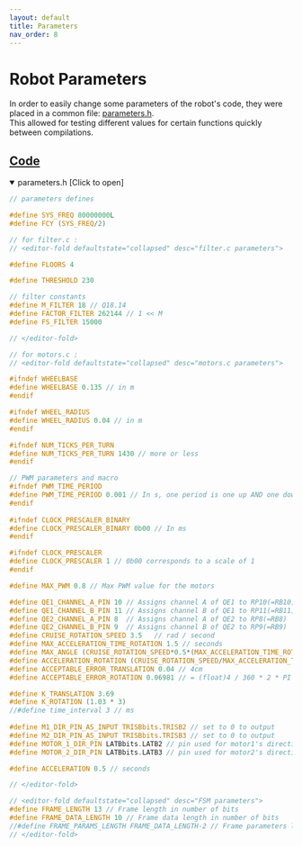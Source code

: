 ```yaml
---
layout: default
title: Parameters
nav_order: 8
---
```


# Robot Parameters
In order to easily change some parameters of the robot's code, they were placed in a common file: [parameters.h](https://github.com/DemonicTricycle/DemonicTricycle-ELECH309/blob/main/src/parameters.h).  
This allowed for testing different values for certain functions quickly between compilations.

## [Code](https://github.com/DemonicTricycle/DemonicTricycle-ELECH309/blob/main/src/parameters.h)

<details open markdown="block">
  <summary>
  parameters.h [Click to open]
  </summary>

```c
// parameters defines

#define SYS_FREQ 80000000L
#define FCY (SYS_FREQ/2)

// for filter.c :
// <editor-fold defaultstate="collapsed" desc="filter.c parameters">

#define FLOORS 4

#define THRESHOLD 230

// filter constants
#define M_FILTER 18 // Q18.14
#define FACTOR_FILTER 262144 // 1 << M
#define FS_FILTER 15000

// </editor-fold>

// for motors.c :
// <editor-fold defaultstate="collapsed" desc="motors.c parameters">

#ifndef WHEELBASE
#define WHEELBASE 0.135 // in m
#endif

#ifndef WHEEL_RADIUS
#define WHEEL_RADIUS 0.04 // in m
#endif

#ifndef NUM_TICKS_PER_TURN
#define NUM_TICKS_PER_TURN 1430 // more or less
#endif

// PWM parameters and macro
#ifndef PWM_TIME_PERIOD
#define PWM_TIME_PERIOD 0.001 // In s, one period is one up AND one down, not just one 'hill' up
#endif
  
#ifndef CLOCK_PRESCALER_BINARY
#define CLOCK_PRESCALER_BINARY 0b00 // In ms
#endif

#ifndef CLOCK_PRESCALER
#define CLOCK_PRESCALER 1 // 0b00 corresponds to a scale of 1
#endif

#define MAX_PWM 0.8 // Max PWM value for the motors

#define QE1_CHANNEL_A_PIN 10 // Assigns channel A of QE1 to RP10(=RB10)
#define QE1_CHANNEL_B_PIN 11 // Assigns channel B of QE1 to RP11(=RB11)
#define QE2_CHANNEL_A_PIN 8  // Assigns channel A of QE2 to RP8(=RB8)
#define QE2_CHANNEL_B_PIN 9  // Assigns channel B of QE2 to RP9(=RB9)
#define CRUISE_ROTATION_SPEED 3.5   // rad / second
#define MAX_ACCELERATION_TIME_ROTATION 1.5 // seconds
#define MAX_ANGLE (CRUISE_ROTATION_SPEED*0.5*(MAX_ACCELERATION_TIME_ROTATION*2))
#define ACCELERATION_ROTATION (CRUISE_ROTATION_SPEED/MAX_ACCELERATION_TIME_ROTATION)
#define ACCEPTABLE_ERROR_TRANSLATION 0.04 // 4cm
#define ACCEPTABLE_ERROR_ROTATION 0.06981 // = (float)4 / 360 * 2 * PI

#define K_TRANSLATION 3.69
#define K_ROTATION (1.03 * 3)
//#define time_interval 3 // ms
  
#define M1_DIR_PIN_AS_INPUT TRISBbits.TRISB2 // set to 0 to output
#define M2_DIR_PIN_AS_INPUT TRISBbits.TRISB3 // set to 0 to output
#define MOTOR_1_DIR_PIN LATBbits.LATB2 // pin used for motor1's direction
#define MOTOR_2_DIR_PIN LATBbits.LATB3 // pin used for motor2's direction

#define ACCELERATION 0.5 // seconds

// </editor-fold>

// <editor-fold defaultstate="collapsed" desc="FSM parameters">
#define FRAME_LENGTH 13 // Frame length in number of bits
#define FRAME_DATA_LENGTH 10 // Frame data length in number of bits
//#define FRAME_PARAMS_LENGTH FRAME_DATA_LENGTH-2 // Frame parameters length in number of bits
// </editor-fold>

```

</details>
